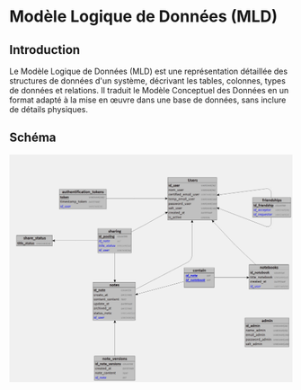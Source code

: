 # Modèle Logique de Données (MLD)

## Introduction

Le Modèle Logique de Données (MLD) est une représentation détaillée des structures de données d'un système, décrivant les tables, colonnes, types de données et relations. Il traduit le Modèle Conceptuel des Données en un format adapté à la mise en œuvre dans une base de données, sans inclure de détails physiques.

## Schéma

![MLD illustration](../Assets/Keepthis-MLD.jpg)
